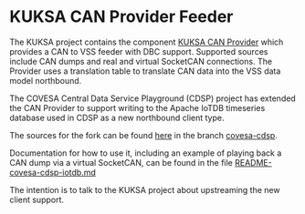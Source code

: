 # KUKSA CAN Provider Feeder
The KUKSA project contains the component [KUKSA CAN Provider](https://github.com/eclipse-kuksa/kuksa-can-provider) which provides a CAN to VSS feeder with DBC support. Supported sources include CAN dumps and real and virtual SocketCAN connections. The Provider uses a translation table to translate CAN data into the VSS data model northbound.

The COVESA Central Data Service Playground (CDSP) project has extended the CAN Provider to support writing to the Apache IoTDB timeseries database used in CDSP as a new northbound client type.

The sources for the fork can be found [here](https://github.com/slawr/kuksa-can-provider.git) in the branch [covesa-cdsp](https://github.com/slawr/kuksa-can-provider/tree/covesa-cdsp).

Documentation for how to use it, including an example of playing back a CAN dump via a virtual SocketCAN, can be found in the file [README-covesa-cdsp-iotdb.md](https://github.com/slawr/kuksa-can-provider/blob/covesa-cdsp/README-covesa-cdsp-iotdb.md)

The intention is to talk to the KUKSA project about upstreaming the new client support.
